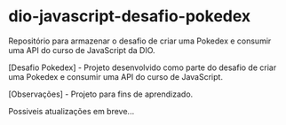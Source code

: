# dio-javascript-desafio-pokedex
Repositório para armazenar o desafio de criar uma Pokedex e consumir uma API do curso de JavaScript da DIO.

[Desafio Pokedex] - Projeto desenvolvido como parte do desafio de criar uma Pokedex e consumir uma API do curso de JavaScript.

[Observações] - Projeto para fins de aprendizado.

Possiveis atualizações em breve...
